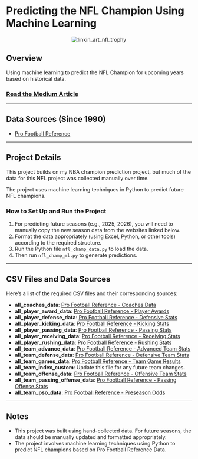 # Predicting the NFL Champion Using Machine Learning

<div align="center">
  <img src="https://github.com/user-attachments/assets/b45d2a51-6f4f-46f2-a793-ce2287a69bd3" alt="linkin_art_nfl_trophy">
</div>

## Overview

Using machine learning to predict the NFL Champion for upcoming years based on historical data.

### [Read the Medium Article](https://allenjake440.medium.com/predicting-the-nfl-champion-with-machine-learning-7c6eede5a4d2)

---

## Data Sources (Since 1990)

- [Pro Football Reference](https://www.pro-football-reference.com/)

---

## Project Details

This project builds on my NBA champion prediction project, but much of the data for this NFL project was collected manually over time. 

The project uses machine learning techniques in Python to predict future NFL champions.

### How to Set Up and Run the Project

1. For predicting future seasons (e.g., 2025, 2026), you will need to manually copy the new season data from the websites linked below.
2. Format the data appropriately (using Excel, Python, or other tools) according to the required structure.
3. Run the Python file `nfl_champ_data.py` to load the data.
4. Then run `nfl_champ_ml.py` to generate predictions.

---

## CSV Files and Data Sources

Here’s a list of the required CSV files and their corresponding sources:

- **all_coaches_data**: [Pro Football Reference - Coaches Data](https://www.pro-football-reference.com/years/2023/coaches.htm)
- **all_player_award_data**: [Pro Football Reference - Player Awards](https://www.pro-football-reference.com/awards/awards_2023.htm)
- **all_player_defense_data**: [Pro Football Reference - Defensive Stats](https://www.pro-football-reference.com/years/2023/defense.htm)
- **all_player_kicking_data**: [Pro Football Reference - Kicking Stats](https://www.pro-football-reference.com/years/2023/kicking.htm)
- **all_player_passing_data**: [Pro Football Reference - Passing Stats](https://www.pro-football-reference.com/years/2023/passing.htm)
- **all_player_receiving_data**: [Pro Football Reference - Receiving Stats](https://www.pro-football-reference.com/years/2023/receiving.htm)
- **all_player_rushing_data**: [Pro Football Reference - Rushing Stats](https://www.pro-football-reference.com/years/2023/rushing.htm)
- **all_team_advance_data**: [Pro Football Reference - Advanced Team Stats](https://www.pro-football-reference.com/years/2023/index.htm)
- **all_team_defense_data**: [Pro Football Reference - Defensive Team Stats](https://www.pro-football-reference.com/years/2023/opp.htm)
- **all_team_games_data**: [Pro Football Reference - Team Game Results](https://www.pro-football-reference.com/years/2023/games.htm)
- **all_team_index_custom**: Update this file for any future team changes.
- **all_team_offense_data**: [Pro Football Reference - Offensive Team Stats](https://www.pro-football-reference.com/years/2023/)
- **all_team_passing_offense_data**: [Pro Football Reference - Passing Offense Stats](https://www.pro-football-reference.com/years/2023/)
- **all_team_pso_data**: [Pro Football Reference - Preseason Odds](https://www.pro-football-reference.com/years/2023/preseason_odds.htm)

---

## Notes

- This project was built using hand-collected data. For future seasons, the data should be manually updated and formatted appropriately.
- The project involves machine learning techniques using Python to predict NFL champions based on Pro Football Reference Data.
